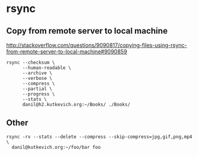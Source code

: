 # rsync

## Copy from remote server to local machine

<http://stackoverflow.com/questions/9090817/copying-files-using-rsync-from-remote-server-to-local-machine#9090859>

    rsync --checksum \
          --human-readable \
          --archive \
          --verbose \
          --compress \
          --partial \
          --progress \
          --stats \
          danil@h2.kutkevich.org:~/Books/ ./Books/

## Other

    rsync -rv --stats --delete --compress --skip-compress=jpg,gif,png,mp4 \
      danil@kutkevich.org:~/foo/bar foo

